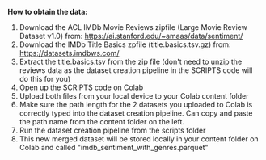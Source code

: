 **How to obtain the data:**

1) Download the ACL IMDb Movie Reviews zipfile (Large Movie Review Dataset v1.0) from: https://ai.stanford.edu/~amaas/data/sentiment/
2) Download the IMDb Title Basics zpfile (title.basics.tsv.gz) from: https://datasets.imdbws.com/
3) Extract the title.basics.tsv from the zip file (don't need to unzip the reviews data as the dataset creation pipeline in the SCRIPTS code will do this for you)
4) Open up the SCRIPTS code on Colab
5) Upload both files from your local device to your Colab content folder 
6) Make sure the path length for the 2 datasets you uploaded to Colab is correctly typed into the dataset creation pipeline. Can copy and paste the path name from the content folder on the left.
7) Run the dataset creation pipeline from the scripts folder
8) This new merged dataset will be stored locally in your content folder on Colab and called "imdb_sentiment_with_genres.parquet"
